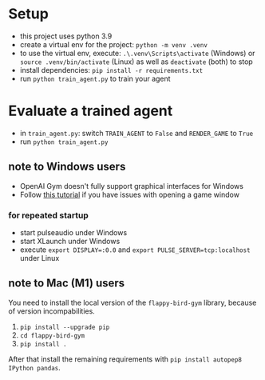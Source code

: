 # Setup
- this project uses python 3.9
- create a virtual env for the project: `python -m venv .venv`
- to use the virtual env, execute: `.\.venv\Scripts\activate` (Windows) or `source .venv/bin/activate` (Linux) as well as `deactivate` (both) to stop
- install dependencies: `pip install -r requirements.txt`
- run `python train_agent.py` to train your agent

# Evaluate a trained agent
- in `train_agent.py`: switch `TRAIN_AGENT` to `False` and `RENDER_GAME` to `True`
- run `python train_agent.py`

## note to Windows users
- OpenAI Gym doesn't fully support graphical interfaces for Windows
- Follow [this tutorial](https://research.wmz.ninja/articles/2017/11/setting-up-wsl-with-graphics-and-audio.html) if you have issues with opening a game window

### for repeated startup
- start pulseaudio under Windows
- start XLaunch under Windows
- execute `export DISPLAY=:0.0` and `export PULSE_SERVER=tcp:localhost` under Linux

## note to Mac (M1) users
You need to install the local version of the `flappy-bird-gym` library, because of version incompabilities.

1. `pip install --upgrade pip`
2. `cd flappy-bird-gym`
3. `pip install .`

After that install the remaining requirements with `pip install autopep8 IPython pandas`.
